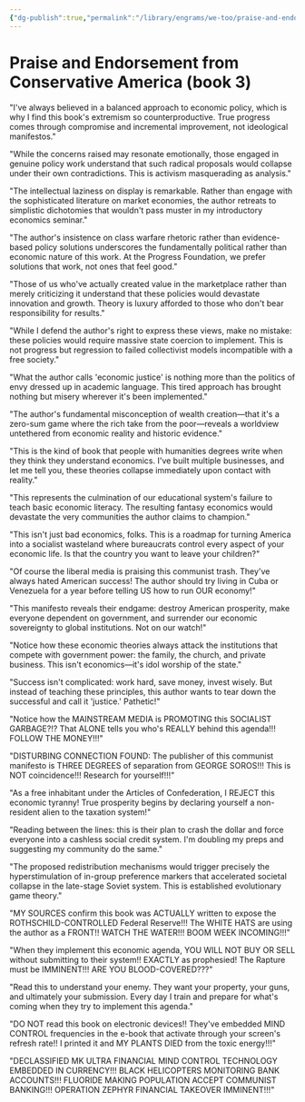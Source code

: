 ```yaml
---
{"dg-publish":true,"permalink":"/library/engrams/we-too/praise-and-endorsement-from-conservative-america-book-3/","tags":["DC/Apocalypse"]}
---
```


# Praise and Endorsement from Conservative America (book 3)
"I've always believed in a balanced approach to economic policy, which is why I find this book's extremism so counterproductive. True progress comes through compromise and incremental improvement, not ideological manifestos."

"While the concerns raised may resonate emotionally, those engaged in genuine policy work understand that such radical proposals would collapse under their own contradictions. This is activism masquerading as analysis."

"The intellectual laziness on display is remarkable. Rather than engage with the sophisticated literature on market economies, the author retreats to simplistic dichotomies that wouldn't pass muster in my introductory economics seminar."

"The author's insistence on class warfare rhetoric rather than evidence-based policy solutions underscores the fundamentally political rather than economic nature of this work. At the Progress Foundation, we prefer solutions that work, not ones that feel good."

"Those of us who've actually created value in the marketplace rather than merely criticizing it understand that these policies would devastate innovation and growth. Theory is luxury afforded to those who don't bear responsibility for results."

"While I defend the author's right to express these views, make no mistake: these policies would require massive state coercion to implement. This is not progress but regression to failed collectivist models incompatible with a free society."

"What the author calls 'economic justice' is nothing more than the politics of envy dressed up in academic language. This tired approach has brought nothing but misery wherever it's been implemented."

"The author's fundamental misconception of wealth creation—that it's a zero-sum game where the rich take from the poor—reveals a worldview untethered from economic reality and historic evidence."

"This is the kind of book that people with humanities degrees write when they think they understand economics. I've built multiple businesses, and let me tell you, these theories collapse immediately upon contact with reality."

"This represents the culmination of our educational system's failure to teach basic economic literacy. The resulting fantasy economics would devastate the very communities the author claims to champion."

"This isn't just bad economics, folks. This is a roadmap for turning America into a socialist wasteland where bureaucrats control every aspect of your economic life. Is that the country you want to leave your children?"

"Of course the liberal media is praising this communist trash. They've always hated American success! The author should try living in Cuba or Venezuela for a year before telling US how to run OUR economy!"

"This manifesto reveals their endgame: destroy American prosperity, make everyone dependent on government, and surrender our economic sovereignty to global institutions. Not on our watch!"

"Notice how these economic theories always attack the institutions that compete with government power: the family, the church, and private business. This isn't economics—it's idol worship of the state."

"Success isn't complicated: work hard, save money, invest wisely. But instead of teaching these principles, this author wants to tear down the successful and call it 'justice.' Pathetic!"

"Notice how the MAINSTREAM MEDIA is PROMOTING this SOCIALIST GARBAGE?!? That ALONE tells you who's REALLY behind this agenda!!! FOLLOW THE MONEY!!!"

"DISTURBING CONNECTION FOUND: The publisher of this communist manifesto is THREE DEGREES of separation from GEORGE SOROS!!! This is NOT coincidence!!! Research for yourself!!!"

"As a free inhabitant under the Articles of Confederation, I REJECT this economic tyranny! True prosperity begins by declaring yourself a non-resident alien to the taxation system!"

"Reading between the lines: this is their plan to crash the dollar and force everyone into a cashless social credit system. I'm doubling my preps and suggesting my community do the same."

"The proposed redistribution mechanisms would trigger precisely the hyperstimulation of in-group preference markers that accelerated societal collapse in the late-stage Soviet system. This is established evolutionary game theory."

"MY SOURCES confirm this book was ACTUALLY written to expose the ROTHSCHILD-CONTROLLED Federal Reserve!!! The WHITE HATS are using the author as a FRONT!! WATCH THE WATER!!! BOOM WEEK INCOMING!!!"

"When they implement this economic agenda, YOU WILL NOT BUY OR SELL without submitting to their system!! EXACTLY as prophesied! The Rapture must be IMMINENT!!! ARE YOU BLOOD-COVERED???"

"Read this to understand your enemy. They want your property, your guns, and ultimately your submission. Every day I train and prepare for what's coming when they try to implement this agenda."

"DO NOT read this book on electronic devices!! They've embedded MIND CONTROL frequencies in the e-book that activate through your screen's refresh rate!! I printed it and MY PLANTS DIED from the toxic energy!!!"

"DECLASSIFIED MK ULTRA FINANCIAL MIND CONTROL TECHNOLOGY EMBEDDED IN CURRENCY!!! BLACK HELICOPTERS MONITORING BANK ACCOUNTS!!! FLUORIDE MAKING POPULATION ACCEPT COMMUNIST BANKING!!! OPERATION ZEPHYR FINANCIAL TAKEOVER IMMINENT!!!"

